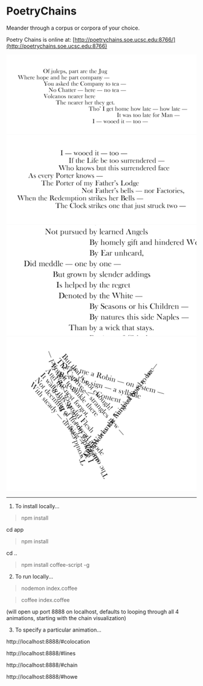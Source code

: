 # PoetryChains
Meander through a corpus or corpora of your choice.

Poetry Chains is online at:
[http://poetrychains.soe.ucsc.edu:8766/](http://poetrychains.soe.ucsc.edu:8766)

![](images/A-4.png)
![](images/A-5.png)
![](images/B-1.png)
![](images/C-1.png)



---



1. To install locally...

> npm install

cd app

> npm install

cd ..

> npm install coffee-script -g


2. To run locally...

> nodemon index.coffee

> coffee index.coffee

(will open up port 8888 on localhost, defaults to looping through all 4 animations, starting with the chain visualization)



3. To specify a particular animation...

http://localhost:8888/#colocation

http://localhost:8888/#lines

http://localhost:8888/#chain

http://localhost:8888/#howe





